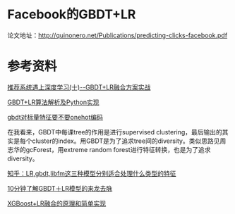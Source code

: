# Facebook的GBDT+LR

论文地址：http://quinonero.net/Publications/predicting-clicks-facebook.pdf





# 参考资料

[推荐系统遇上深度学习(十)--GBDT+LR融合方案实战](https://www.jianshu.com/p/96173f2c2fb4)





[GBDT+LR算法解析及Python实现](https://www.cnblogs.com/wkang/p/9657032.html)

[gbdt对标量特征要不要onehot编码](https://ask.julyedu.com/question/7720)



在我看来，GBDT中每课tree的作用是进行supervised clustering，最后输出的其实是每个cluster的index。用GBDT是为了追求tree间的diversity。类似思路见周志华的gcForest，用extreme random forest进行特征转换，也是为了追求diversity。

[知乎：LR,gbdt,libfm这三种模型分别适合处理什么类型的特征](https://www.zhihu.com/question/35821566/answer/225927793)





[10分钟了解GBDT＋LR模型的来龙去脉](https://cloud.tencent.com/developer/news/14063)



[XGBoost+LR融合的原理和简单实现](https://zhuanlan.zhihu.com/p/42123341?utm_source=wechat_session&utm_medium=social&utm_oi=903049909593317376)









